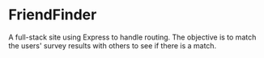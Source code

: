 # FriendFinder
A full-stack site using Express to handle routing.  The objective is to match the users' survey results with others to see if there is a match.
